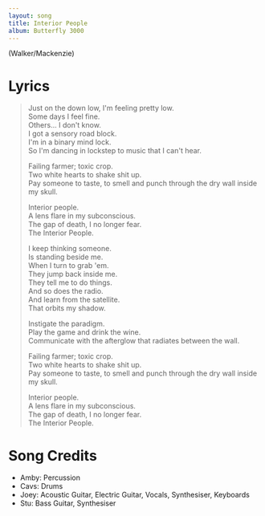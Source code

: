 ```yaml
---
layout: song
title: Interior People
album: Butterfly 3000
---
```


(Walker/Mackenzie)

# Lyrics

> Just on the down low, I'm feeling pretty low.  
> Some days I feel fine.  
> Others... I don't know.  
> I got a sensory road block.  
> I'm in a binary mind lock.  
> So I'm dancing in lockstep to music that I can't hear.  
>  
> Failing farmer; toxic crop.  
> Two white hearts to shake shit up.  
> Pay someone to taste, to smell and punch through the dry wall inside my skull.  
>  
> Interior people.  
> A lens flare in my subconscious.  
> The gap of death, I no longer fear.  
> The Interior People.  
>  
> I keep thinking someone.  
> Is standing beside me.  
> When I turn to grab 'em.  
> They jump back inside me.  
> They tell me to do things.  
> And so does the radio.  
> And learn from the satellite.  
> That orbits my shadow.  
>  
> Instigate the paradigm.  
> Play the game and drink the wine.  
> Communicate with the afterglow that radiates between the wall.  
>  
> Failing farmer; toxic crop.  
> Two white hearts to shake shit up.  
> Pay someone to taste, to smell and punch through the dry wall inside my skull.  
>  
> Interior people.  
> A lens flare in my subconscious.  
> The gap of death, I no longer fear.  
> The Interior People.  

# Song Credits

* Amby: Percussion
* Cavs: Drums
* Joey: Acoustic Guitar, Electric Guitar, Vocals, Synthesiser, Keyboards
* Stu: Bass Guitar, Synthesiser
